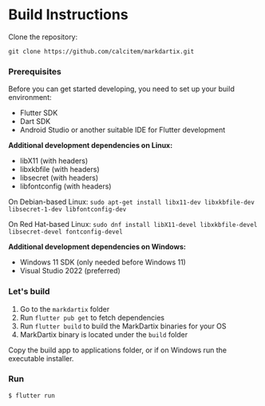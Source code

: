 # Build Instructions

Clone the repository:

```
git clone https://github.com/calcitem/markdartix.git
```

### Prerequisites

Before you can get started developing, you need to set up your build environment:

- Flutter SDK
- Dart SDK
- Android Studio or another suitable IDE for Flutter development

**Additional development dependencies on Linux:**

- libX11 (with headers)
- libxkbfile (with headers)
- libsecret (with headers)
- libfontconfig (with headers)

On Debian-based Linux: `sudo apt-get install libx11-dev libxkbfile-dev libsecret-1-dev libfontconfig-dev`

On Red Hat-based Linux: `sudo dnf install libX11-devel libxkbfile-devel libsecret-devel fontconfig-devel`

**Additional development dependencies on Windows:**

- Windows 11 SDK (only needed before Windows 11)
- Visual Studio 2022 (preferred)

### Let's build

1. Go to the `markdartix` folder
2. Run `flutter pub get` to fetch dependencies
3. Run `flutter build` to build the MarkDartix binaries for your OS
4. MarkDartix binary is located under the `build` folder

Copy the build app to applications folder, or if on Windows run the executable installer.

### Run

```
$ flutter run
```
